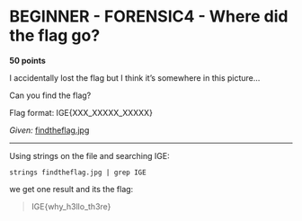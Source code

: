 # BEGINNER - FORENSIC4 - Where did the flag go?

**50 points**

I accidentally lost the flag but I think it’s somewhere in this picture…

Can you find the flag?

Flag format: IGE{XXX_XXXXX_XXXXX}

_Given:_ [findtheflag.jpg](https://github.com/LeonGurin/Inter-Galactic-CTF/tree/main/Forensics/Where%20did%20the%20flag%20go)

___

Using strings on the file and searching IGE:

`strings findtheflag.jpg | grep IGE`

we get one result and its the flag:

>IGE{why_h3llo_th3re}

